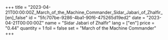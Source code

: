 +++
title = "2023-04-21T00:00:00Z_March_of_the_Machine_Commander_Sidar_Jabari_of_Zhalfir_[en]_false"
id = "5fc707be-9286-4ba1-90f6-475265d19ed2"
date = "2023-04-21T00:00:00Z"
name = "Sidar Jabari of Zhalfir"
lang = ["en"]
price = "0.44"
quantity = 1
foil = false
set = "March of the Machine Commander"
+++
